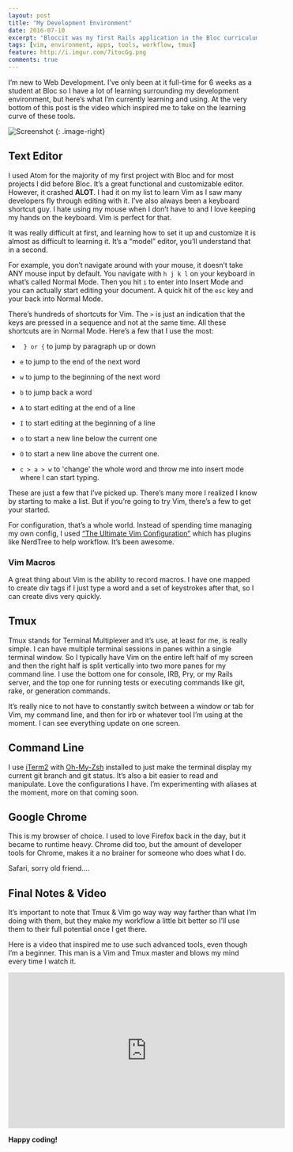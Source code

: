 ```yaml
---
layout: post
title: "My Development Environment"
date: 2016-07-10
excerpt: "Bloccit was my first Rails application in the Bloc curriculum. It is a simple Reddit clone with the typical Reddit functionality, topics, posts, comments, upvoting and user authentication."
tags: [vim, environment, apps, tools, workflow, tmux]
feature: http://i.imgur.com/7itocGg.png
comments: true
---
```


I’m new to Web Development. I’ve only been at it full-time for 6 weeks as a student at Bloc so I have a lot of learning surrounding my development environment, but here’s what I’m currently learning and using.
At the very bottom of this post is the video which inspired me to take on the learning curve of these tools.

![Screenshot](http://i.imgur.com/7itocGg.png)
{: .image-right}

## Text Editor

I used Atom for the majority of my first project with Bloc and for most projects I did before Bloc. It’s a great functional and customizable editor. However, it crashed **ALOT**. I had it on my list to learn Vim as I saw many developers fly through editing with it. I’ve also always been a keyboard shortcut guy. I hate using my mouse when I don’t have to and I love keeping my hands on the keyboard. Vim is perfect for that.

It was really difficult at first, and learning how to set it up and customize it is almost as difficult to learning it. It’s a “model” editor, you’ll understand that in a second.

For example, you don’t navigate around with your mouse, it doesn’t take ANY mouse input by default. You navigate with `h j k l` on your keyboard in what’s called Normal Mode. Then you hit `i` to enter into Insert Mode and you can actually start editing your document. A quick hit of the `esc` key and your back into Normal Mode.

There’s hundreds of shortcuts for Vim. The `>` is just an indication that the keys are pressed in a sequence and not at the same time. All these shortcuts are in Normal Mode. Here’s a few that I use the most:


* ` } or {` to jump by paragraph up or down

* `e` to jump to the end of the next word

* `w` to jump to the beginning of the next word

* `b` to jump back a word

* `A` to start editing at the end of a line

* `I` to start editing at the beginning of a line

* `o` to start a new line below the current one

* `O` to start a new line above the current one.

* `c > a > w` to 'change' the whole word and throw me into insert mode where I can start typing.


These are just a few that I’ve picked up. There’s many more I realized I know by starting to make a list. But if you’re going to try Vim, there’s a few to get your started.

For configuration, that’s a whole world. Instead of spending time managing my own config, I used [“The Ultimate Vim Configuration”]('https://github.com/amix/vimrc') which has plugins like NerdTree to help workflow. It’s been awesome.

### Vim Macros
A great thing about Vim is the ability to record macros. I have one mapped to create div tags if I just type a word and a set of keystrokes after that, so I can create divs very quickly.

## Tmux

Tmux stands for Terminal Multiplexer and it’s use, at least for me, is really simple. I can have multiple terminal sessions in panes within a single terminal window. So I typically have Vim on the entire left half of my screen and then the right half is split vertically into two more panes for my command line. I use  the bottom one for console, IRB, Pry, or my Rails server, and the top one for running tests or executing commands like git, rake, or generation commands.

It’s really nice to not have to constantly switch between a window or tab for Vim, my command line, and then for irb or whatever tool I’m using at the moment. I can see everything update on one screen.

## Command Line

I use [iTerm2]('https://www.iterm2.com/') with [Oh-My-Zsh]('https://github.com/robbyrussell/oh-my-zsh/wiki/Installing-ZSH') installed to just make the terminal display my current git branch and git status. It’s also a bit easier to read and manipulate. Love the configurations I have. I’m experimenting with aliases at the moment, more on that coming soon.

## Google Chrome

This is my browser of choice. I used to love Firefox back in the day, but it became to runtime heavy. Chrome did too, but the amount of developer tools for Chrome, makes it a no brainer for someone who does what I do.

Safari, sorry old friend….

## Final Notes & Video

It’s important to note that Tmux & Vim go way way way farther than what I’m doing with them, but they make my workflow a little bit better so I’ll use them to their full potential once I get there.

Here is a video that inspired me to use such advanced tools, even though I’m a beginner. This man is a Vim and Tmux master and blows my mind every time I watch it.

<iframe width="560" height="315" src="https://www.youtube.com/embed/5r6yzFEXajQ?list=PLM6NV6GkaKAJiLqfuHQq-XisAyNGwgtUo" frameborder="0" allowfullscreen></iframe>

**Happy coding!**

